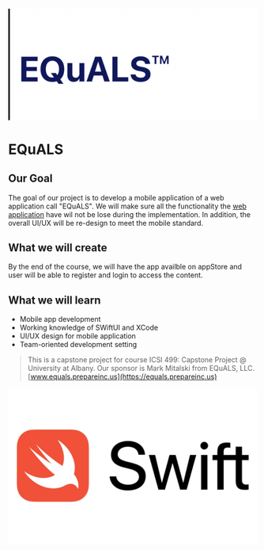 
![EQuALS Logo](Documentation/equalLOGO.png)

#  EQuALS

## Our Goal

The goal of our project is to develop a mobile application of a web application call "EQuALS". 
We will make sure all the functionality the [web application](https://equals.prepareinc.us) have 
wil not be lose during the implementation. In addition, the overall UI/UX will be re-design to meet the mobile standard. 

## What we will create

By the end of the course, we will have the app availble on appStore and user will be able to register and login to access the content.

## What we will learn

* Mobile app development
* Working knowledge of SWiftUI and XCode 
* UI/UX design for mobile application 
* Team-oriented development setting




>This is a capstone project for course ICSI 499: Capstone Project @ University at Albany. Our sponsor is Mark Mitalski from EQuALS, LLC.  [www.equals.prepareinc.us](https://equals.prepareinc.us)

![End Banner](Documentation/SwiftLogoW.jpeg)

